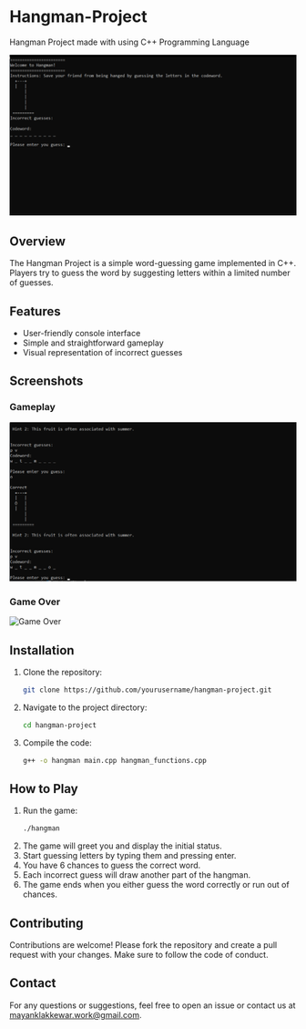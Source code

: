 # Hangman-Project
Hangman Project made with using C++ Programming Language 

![Hangman Banner](images/banner.png)

## Overview
The Hangman Project is a simple word-guessing game implemented in C++. Players try to guess the word by suggesting letters within a limited number of guesses.

## Features
- User-friendly console interface
- Simple and straightforward gameplay
- Visual representation of incorrect guesses

## Screenshots

### Gameplay
![Gameplay](images/gameplay.png)

### Game Over
![Game Over](images/game_over.png)

## Installation
1. Clone the repository:
    ```sh
    git clone https://github.com/yourusername/hangman-project.git
    ```
2. Navigate to the project directory:
    ```sh
    cd hangman-project
    ```
3. Compile the code:
    ```sh
    g++ -o hangman main.cpp hangman_functions.cpp
    ```

## How to Play
1. Run the game:
    ```sh
    ./hangman
    ```
2. The game will greet you and display the initial status.
3. Start guessing letters by typing them and pressing enter.
4. You have 6 chances to guess the correct word.
5. Each incorrect guess will draw another part of the hangman.
6. The game ends when you either guess the word correctly or run out of chances.

   
## Contributing
Contributions are welcome! Please fork the repository and create a pull request with your changes. Make sure to follow the code of conduct.


## Contact
For any questions or suggestions, feel free to open an issue or contact us at mayanklakkewar.work@gmail.com.
